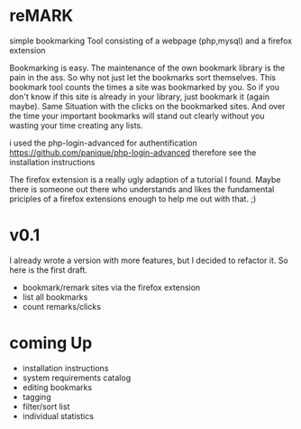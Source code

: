 reMARK
======

simple bookmarking Tool consisting of a webpage (php,mysql) and a firefox extension

Bookmarking is easy. The maintenance of the own bookmark library is the pain in the ass. So why not just let the bookmarks sort themselves. This bookmark tool counts the times a site was bookmarked by you. So if you don't know if this site is already in your library, just bookmark it (again maybe). Same Situation with the clicks on the bookmarked sites. And over the time your important bookmarks will stand out clearly without you wasting your time creating any lists.

i used the php-login-advanced for authentification https://github.com/panique/php-login-advanced
therefore see the installation instructions

The firefox extension is a really ugly adaption of a tutorial I found. Maybe there is someone out there who understands and likes the fundamental priciples of a firefox extensions enough to help me out with that. ;)

v0.1
====

I already wrote a version with more features, but I decided to refactor it. So here is the first draft.

 - bookmark/remark sites via the firefox extension
 - list all bookmarks
 - count remarks/clicks


coming Up
=========

 - installation instructions
 - system requirements catalog
 - editing bookmarks
 - tagging
 - filter/sort list
 - individual statistics
